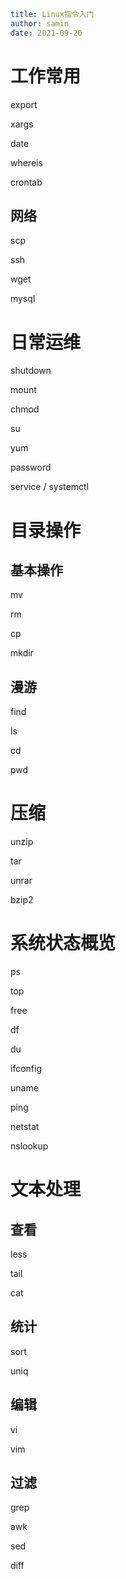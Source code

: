 ```yaml
title: Linux指令入门 
author: samin
date: 2021-09-20
```

# 工作常用

export

xargs

date

whereis

crontab

## 网络

scp

ssh

wget

mysql

# 日常运维

shutdown

mount

chmod

su

yum

password

service / systemctl

# 目录操作

## 基本操作

mv

rm

cp

mkdir

## 漫游

find

ls

cd

pwd

# 压缩

unzip

tar

unrar

bzip2

# 系统状态概览

ps

top

free

df

du

ifconfig

uname

ping

netstat

nslookup

# 文本处理

## 查看

less

tail

cat

## 统计

sort

uniq

## 编辑

vi

vim

## 过滤

grep

awk

sed

diff